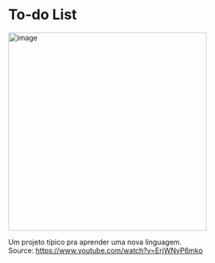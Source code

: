 # To-do List

<img width="398" alt="image" src="https://user-images.githubusercontent.com/74073936/155869638-50ed6e7d-5726-43ff-82c5-b297e42c6540.png">

Um projeto típico pra aprender uma nova linguagem. </br>
Source: https://www.youtube.com/watch?v=ErjWNvP6mko
